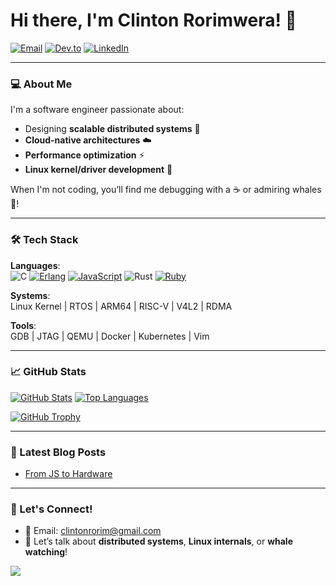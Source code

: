 # Hi there, I'm Clinton Rorimwera! 👋

[![Email](https://img.shields.io/badge/Email-clintonrorim%40gmail.com-blue?style=flat&logo=gmail)](mailto:clintonrorim@gmail.com)
[![Dev.to](https://img.shields.io/badge/Dev.to-Blog-black?style=flat&logo=dev.to)](https://dev.to/rorimwema)
[![LinkedIn](https://img.shields.io/badge/LinkedIn-Connect-blue?style=flat&logo=linkedin)](https://www.linkedin.com/in/clinton-rorimwera/)

---

### 💻 About Me
I'm a software engineer passionate about:
- Designing **scalable distributed systems** 🚀
- **Cloud-native architectures** ☁️
- **Performance optimization** ⚡
- **Linux kernel/driver development** 🐧

When I'm not coding, you’ll find me debugging with a ☕ or admiring whales 🐋!

---

### 🛠️ Tech Stack
**Languages**:  
![C](https://img.shields.io/badge/C-%2300599C.svg?style=flat&logo=c&logoColor=white)
[![Erlang](https://img.shields.io/badge/Erlang-A90533?logo=erlang&logoColor=fff)](#)
[![JavaScript](https://img.shields.io/badge/JavaScript-F7DF1E?logo=javascript&logoColor=000)](#)
![Rust](https://img.shields.io/badge/Rust-%23000000.svg?style=flat&logo=rust&logoColor=white)
[![Ruby](https://img.shields.io/badge/Ruby-%23CC342D.svg?&logo=ruby&logoColor=white)](#)

**Systems**:  
Linux Kernel | RTOS | ARM64 | RISC-V | V4L2 | RDMA

**Tools**:  
GDB | JTAG | QEMU | Docker | Kubernetes | Vim

---

### 📈 GitHub Stats

[![GitHub Stats](https://github-readme-stats.vercel.app/api?username=rorimwema&show_icons=true&theme=dark&hide=stars,issues)](https://github.com/rorimwema)
[![Top Languages](https://github-readme-stats.vercel.app/api/top-langs/?username=rorimwema&layout=compact&theme=dark&hide=Jupyter%20Notebook)](https://github.com/rorimwema)


[![GitHub Trophy](https://github-profile-trophy.vercel.app/?username=rorimwema&theme=onedark&row=1)](https://github.com/ryo-ma/github-profile-trophy)

---

### 📝 Latest Blog Posts
<!-- Dev.to RSS Feed -->
- [From JS to Hardware]([https://dev.to/rorimwema/debugging-kernel-panics-101-1234](https://dev.to/mebyte/my-programming-journey-from-javascript-to-hardware-4gdg))


---

### 🤝 Let's Connect!
- 💌 Email: [clintonrorim@gmail.com](mailto:clintonrorim@gmail.com)
- 🐳 Let’s talk about **distributed systems**, **Linux internals**, or **whale watching**!

![](https://komarev.com/ghpvc/?username=rorimwema&color=blue&label=Profile+Views)
